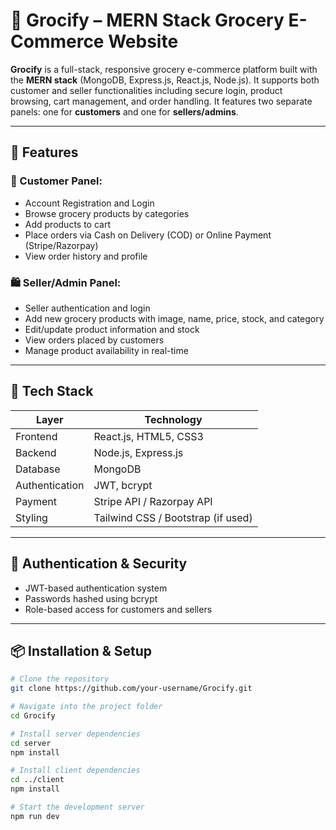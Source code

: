 # 🛒 Grocify – MERN Stack Grocery E-Commerce Website

**Grocify** is a full-stack, responsive grocery e-commerce platform built with the **MERN stack** (MongoDB, Express.js, React.js, Node.js). It supports both customer and seller functionalities including secure login, product browsing, cart management, and order handling. It features two separate panels: one for **customers** and one for **sellers/admins**.

---

## 🚀 Features

### 👥 Customer Panel:
- Account Registration and Login
- Browse grocery products by categories
- Add products to cart
- Place orders via Cash on Delivery (COD) or Online Payment (Stripe/Razorpay)
- View order history and profile

### 🛍️ Seller/Admin Panel:
- Seller authentication and login
- Add new grocery products with image, name, price, stock, and category
- Edit/update product information and stock
- View orders placed by customers
- Manage product availability in real-time

---

## 🧱 Tech Stack

| Layer          | Technology                         |
|----------------|-----------------------------       |
| Frontend       | React.js, HTML5, CSS3              |
| Backend        | Node.js, Express.js                |
| Database       | MongoDB                            |
| Authentication | JWT, bcrypt                        |
| Payment        | Stripe API / Razorpay API          |
| Styling        | Tailwind CSS / Bootstrap (if used) |

---

## 🔐 Authentication & Security

- JWT-based authentication system
- Passwords hashed using bcrypt
- Role-based access for customers and sellers

---

## 📦 Installation & Setup

```bash
# Clone the repository
git clone https://github.com/your-username/Grocify.git

# Navigate into the project folder
cd Grocify

# Install server dependencies
cd server
npm install

# Install client dependencies
cd ../client
npm install

# Start the development server
npm run dev
